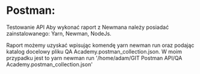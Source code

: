 # Postman:
Testowanie API
Aby wykonać raport z Newmana należy posiadać zainstalowanego: Yarn, Newman, NodeJs.

Raport możemy uzyskać wpisując komendę yarn newman run oraz podając katalog docelowy pliku QA Academy.postman_collection.json. W moim przypadku jest to yarn newman run '/home/adam/GIT Postman API/QA Academy.postman_collection.json'


